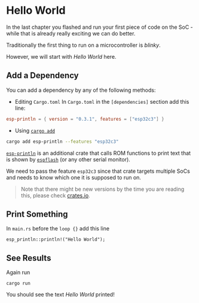 # Hello World

In the last chapter you flashed and run your first piece of code on the SoC - while that is already really exciting we can do better.

Traditionally the first thing to run on a microcontroller is _blinky_.

However, we will start with _Hello World_ here.

## Add a Dependency
You can add a dependency by any of the following methods:
- Editing `Cargo.toml`
In `Cargo.toml` in the `[dependencies]` section add this line:
```toml
esp-println = { version = "0.3.1", features = ["esp32c3"] }
```
- Using [`cargo add`]
```sh
cargo add esp-println --features "esp32c3"
```

[`esp-println`] is an additional crate that calls ROM functions to print text that is shown by [`espflash`] (or any other serial monitor).

We need to pass the feature `esp32c3` since that crate targets multiple SoCs and needs to know which one it is supposed to run on.

> Note that there might be new versions by the time you are reading this, please check [crates.io].

## Print Something

In `main.rs` before the `loop {}` add this line
```rust,ignore
esp_println::println!("Hello World");
```

## See Results

Again run
```shell
cargo run
```

You should see the text _Hello World_ printed!

[`espflash`]: https://github.com/esp-rs/espflash
[`esp-println`]: https://github.com/esp-rs/esp-println
[crates.io]: https://crates.io/crates/esp-println
[`cargo add`]: https://doc.rust-lang.org/cargo/commands/cargo-add.html
